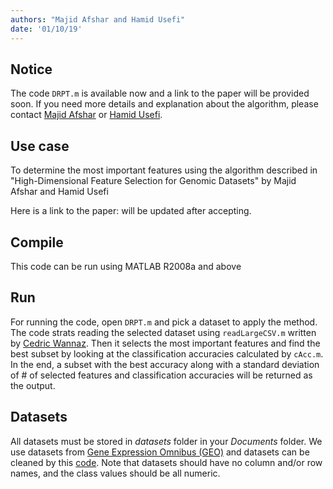 ```yaml
---
authors: "Majid Afshar and Hamid Usefi"
date: '01/10/19'
---
```


## Notice
The code `DRPT.m` is available now and a link to the paper will be provided soon. If you need more details and explanation about the algorithm, please contact [Majid Afshar](http://www.cs.mun.ca/~mman23/) or [Hamid Usefi](http://www.math.mun.ca/~usefi/).

## Use case
To determine the most important features using the algorithm described in "High-Dimensional Feature Selection for Genomic Datasets" by Majid Afshar and Hamid Usefi

Here is a link to the paper: will be updated after accepting.
## Compile
This code can be run using MATLAB R2008a and above

## Run
For running the code, open `DRPT.m` and pick a dataset to apply the method. The code strats reading the selected dataset using `readLargeCSV.m` written by [Cedric Wannaz](https://www.mathworks.com/matlabcentral/profile/authors/1078046-cedric-wannaz). Then it selects the most important features and find the best subset by looking at the classification accuracies calculated by `cAcc.m`. In the end, a subset with the best accuracy along with a standard deviation of # of selected features and classification accuracies will be returned as the output. 

## Datasets
All datasets must be stored in *datasets* folder in your *Documents* folder. We use datasets from [Gene Expression Omnibus (GEO)](https://www.ncbi.nlm.nih.gov/geo/) and datasets can be cleaned by this [code](https://github.com/jracp/NCBIdataPrep). Note that datasets should have no column and/or row names, and the class values should be all numeric.
